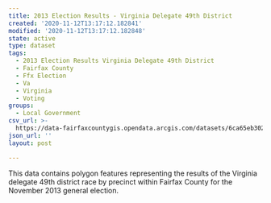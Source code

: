 ```yaml
---
title: 2013 Election Results - Virginia Delegate 49th District
created: '2020-11-12T13:17:12.182841'
modified: '2020-11-12T13:17:12.182848'
state: active
type: dataset
tags:
  - 2013 Election Results Virginia Delegate 49th District
  - Fairfax County
  - Ffx Election
  - Va
  - Virginia
  - Voting
groups:
  - Local Government
csv_url: >-
  https://data-fairfaxcountygis.opendata.arcgis.com/datasets/6ca65eb30244429aaadcf8b5d837f982_33.csv?outSR=%7B%22latestWkid%22%3A4269%2C%22wkid%22%3A4269%7D
json_url: ''
layout: post

---
```

This data contains polygon features representing the results of the Virginia delegate 49th district race by precinct within Fairfax County for the November 2013 general election.
